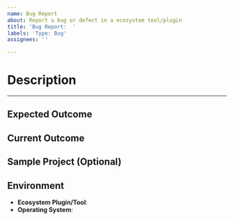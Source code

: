 ```yaml
---
name: Bug Report
about: Report a bug or defect in a ecosystem tool/plugin
title: 'Bug Report:  '
labels: 'Type: Bug'
assignees: ''

---
```


# Description #
----------

<!--- Brief summary of the defect or bug -->

## Expected Outcome ##

<!--
Provide a detailed summary of the expected behaviour the corresponding tool/plugin SHOULD exhibit after executing the steps described below
-->

## Current Outcome ##

<!-- 
Provide a detailed summary of the actual behaviour the corresponding toolplugin exhibit after executing the steps described below.
-->

## Sample Project (Optional) ## 

<!-- 
Link a separate repository that contains a sample project that can be used to quickly reproduce the reported defect.
-->

## Environment ##

- **Ecosystem Plugin/Tool**: <!-- Intellij / VS Code / Apache Netbeans / Maven Plugin / Gradle Plugin -->
- **Operating System**: <!-- Windows / Linux / Mac -->
